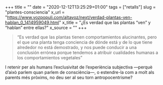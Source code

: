 +++
title = ""
date = "2020-12-12T13:25:29+01:00"
tags = ["retalls"]
slug = "plantes-consciencia"
x_url = "https://www.vozpopuli.com/altavoz/next/verdad-plantas-ven-hablan_0_1414959049.html"
x_title = "¿Es verdad que las plantas “ven” y “hablan” entre ellas?"
x_source = ""
+++


> “Es verdad que las plantas tienen comportamientos alucinantes, pero el que una planta tenga conciencia de dónde está y de lo que tiene alrededor no está demostrado, y nos puede conducir a una conclusión errónea porque tendemos a atribuir cualidades humanas a los comportamientos vegetales”

I retenir per als humans l’exclusivitat de l’experiència subjectiva —perquè d’això parlem quan parlem de consciència—, o estendre-la com a molt als parents més pròxims, no deu ser al seu torn antropocentrisme?

